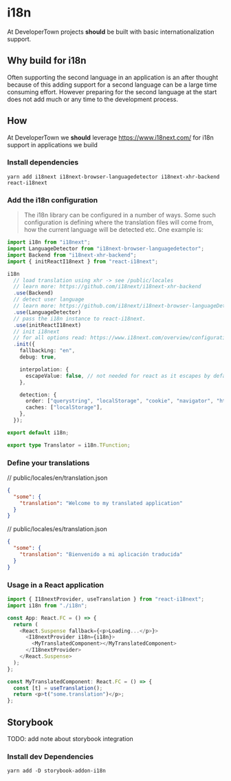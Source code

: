 # i18n

At DeveloperTown projects **should** be built with basic internationalization support.

## Why build for i18n

Often supporting the second language in an application is an after thought because of this adding support for a second language can be a large time consuming effort. However preparing for the second language at the start does not add much or any time to the development process.

## How

At DeveloperTown we **should** leverage https://www.i18next.com/ for i18n support in applications we build

### Install dependencies

```
yarn add i18next i18next-browser-languagedetector i18next-xhr-backend react-i18next
```

### Add the i18n configuration

> The i18n library can be configured in a number of ways. Some such configuration is defining where the translation files will come from, how the current language will be detected etc. One example is:

```ts
import i18n from "i18next";
import LanguageDetector from "i18next-browser-languagedetector";
import Backend from "i18next-xhr-backend";
import { initReactI18next } from "react-i18next";

i18n
  // load translation using xhr -> see /public/locales
  // learn more: https://github.com/i18next/i18next-xhr-backend
  .use(Backend)
  // detect user language
  // learn more: https://github.com/i18next/i18next-browser-languageDetector
  .use(LanguageDetector)
  // pass the i18n instance to react-i18next.
  .use(initReactI18next)
  // init i18next
  // for all options read: https://www.i18next.com/overview/configuration-options
  .init({
    fallbackLng: "en",
    debug: true,

    interpolation: {
      escapeValue: false, // not needed for react as it escapes by default
    },

    detection: {
      order: ["querystring", "localStorage", "cookie", "navigator", "htmlTag", "path", "subdomain"],
      caches: ["localStorage"],
    },
  });

export default i18n;

export type Translator = i18n.TFunction;
```

### Define your translations

// public/locales/en/translation.json

```json
{
  "some": {
    "translation": "Welcome to my translated application"
  }
}
```

// public/locales/es/translation.json

```json
{
  "some": {
    "translation": "Bienvenido a mi aplicación traducida"
  }
}
```

### Usage in a React application

```ts
import { I18nextProvider, useTranslation } from "react-i18next";
import i18n from "./i18n";

const App: React.FC = () => {
  return (
    <React.Suspense fallback={<p>Loading...</p>}>
      <I18nextProvider i18n={i18n}>
        <MyTranslatedComponent></MyTranslatedComponent>
      </I18nextProvider>
    </React.Suspense>
  );
};

const MyTranslatedComponent: React.FC = () => {
  const [t] = useTranslation();
  return <p>t("some.translation")</p>;
};
```

## Storybook

TODO: add note about storybook integration

### Install dev Dependencies

```
yarn add -D storybook-addon-i18n
```
